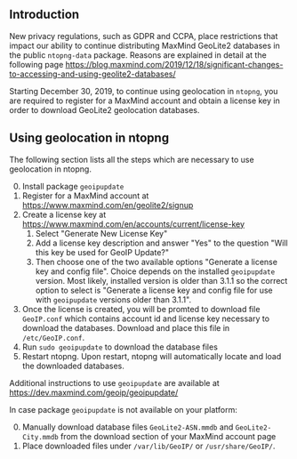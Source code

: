 ## Introduction

New privacy regulations, such as GDPR and CCPA, place restrictions that impact our ability to continue distributing MaxMind GeoLite2 databases in the public `ntopng-data` package. Reasons are explained in detail at the following page https://blog.maxmind.com/2019/12/18/significant-changes-to-accessing-and-using-geolite2-databases/

Starting December 30, 2019, to continue using geolocation in `ntopng`, you are required to register for a MaxMind account and obtain a license key in order to download GeoLite2 geolocation databases.

## Using geolocation in ntopng

The following section lists all the steps which are necessary to use geolocation in ntopng.

0. Install package `geoipupdate`
1. Register for a MaxMind account at https://www.maxmind.com/en/geolite2/signup
2. Create a license key at https://www.maxmind.com/en/accounts/current/license-key
    1. Select "Generate New License Key"
    2. Add a license key description and answer "Yes" to the question "Will this key be used for GeoIP Update?"
    3. Then choose one of the two available options "Generate a license key and config file". Choice depends on the installed `geoipupdate` version. Most likely, installed version is older than 3.1.1 so the correct option to select is "Generate a license key and config file for use with `geoipupdate` versions older than 3.1.1".
3. Once the license is created, you will be promted to download file `GeoIP.conf` which contains account id and license key necessary to download the databases. Download and place this file in `/etc/GeoIP.conf`.
4. Run `sudo geoipupdate` to download the database files
5. Restart ntopng. Upon restart, ntopng will automatically locate and load the downloaded databases.

Additional instructions to use `geoipupdate` are available at https://dev.maxmind.com/geoip/geoipupdate/

In case package `geoipupdate` is not available on your platform:

0. Manually download database files `GeoLite2-ASN.mmdb` and `GeoLite2-City.mmdb` from the download section of your MaxMind account page
1. Place downloaded files under `/var/lib/GeoIP/` or `/usr/share/GeoIP/`.
